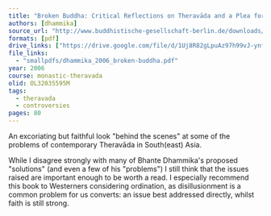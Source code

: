 ```yaml
---
title: "Broken Buddha: Critical Reflections on Theravāda and a Plea for a New Buddhism"
authors: [dhammika]
source_url: "http://www.buddhistische-gesellschaft-berlin.de/downloads/brokenbuddhanew.pdf"
formats: [pdf]
drive_links: ["https://drive.google.com/file/d/1Uj8R82gLpuAz97h99vJ-ynf4LkFyKLEf/view?usp=drivesdk"]
file_links:
  - "smallpdfs/dhammika_2006_broken-buddha.pdf"
year: 2006
course: monastic-theravada
olid: OL32035595M
tags:
  - theravada
  - controversies
pages: 80
---
```


An excoriating but faithful look "behind the scenes" at some of the problems of contemporary Theravāda in South(east) Asia.

While I disagree strongly with many of Bhante Dhammika's proposed "solutions" (and even a few of his "problems") I still think that the issues raised are important enough to be worth a read.
I especially recommend this book to Westerners considering ordination, as disillusionment is a common problem for us converts: an issue best addressed directly, whilst faith is still strong.

